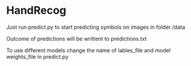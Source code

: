 # HandRecog
Just run predict.py to start predicting symbols on images in folder /data

Outcome of predictions will be writtent to predictions.txt

To use different models change the name of lables_file and model weights_file in predict.py

